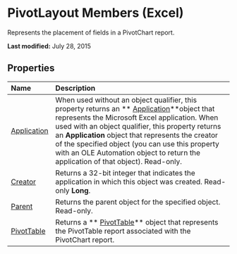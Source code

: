 
# PivotLayout Members (Excel)
Represents the placement of fields in a PivotChart report.

 **Last modified:** July 28, 2015


## Properties



|**Name**|**Description**|
|:-----|:-----|
| [Application](e81846fa-371c-594d-52d6-acfc5c354945.md)|When used without an object qualifier, this property returns an  ** [Application](19b73597-5cf9-4f56-8227-b5211f657f6f.md)**object that represents the Microsoft Excel application. When used with an object qualifier, this property returns an  **Application** object that represents the creator of the specified object (you can use this property with an OLE Automation object to return the application of that object). Read-only.|
| [Creator](0cbe7f15-997c-c395-879d-64aa43dff05d.md)|Returns a 32-bit integer that indicates the application in which this object was created. Read-only  **Long**.|
| [Parent](840a56bf-5256-619b-158d-1259730fbc8a.md)|Returns the parent object for the specified object. Read-only.|
| [PivotTable](b4393cb2-33d2-453b-81ef-4fada332539b.md)|Returns a  ** [PivotTable](a9c1d4a0-78a9-f9a6-6daf-91cb63e45842.md)** object that represents the PivotTable report associated with the PivotChart report.|
